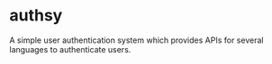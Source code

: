 # authsy
A simple user authentication system which provides APIs for several languages to authenticate users.
